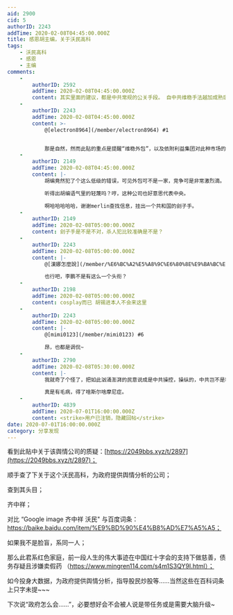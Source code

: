 ```yaml
---
aid: 2900
cid: 5
authorID: 2243
addTime: 2020-02-08T04:45:00.000Z
title: 感恩胡主编，关于沃民高科
tags:
    - 沃民高科
    - 感恩
    - 主编
comments:
    -
        authorID: 2592
        addTime: 2020-02-08T04:45:00.000Z
        content: 其实里面的建议，都是中共常规的公关手段。 自中共维稳手法越加成熟后，基本都是这些套路吧
    -
        authorID: 2243
        addTime: 2020-02-08T04:45:00.000Z
        content: >-
            @[electron8964](/member/electron8964) #1


            那是自然，然而此贴的重点是提醒“维稳外包”，以及依附利益集团对此种市场的敏锐性。以提醒其中利益联系，以防故意或不故意的被人云淡风轻的抹去~~
    -
        authorID: 2149
        addTime: 2020-02-08T04:45:00.000Z
        content: |-
            胡编竟然犯了个这么低级的错误，可见外包可不是一家，竞争可是非常激烈滴。

            听得出胡编语气里的轻蔑吗？哼，这种公司也好意思代表中央。

            啊哈哈哈哈哈，谢谢merlin查找信息，挂出一个共和国的刽子手。
    -
        authorID: 2149
        addTime: 2020-02-08T05:00:00.000Z
        content: 刽子手是不是不对，杀人犯比较准确是不是？
    -
        authorID: 2243
        addTime: 2020-02-08T05:00:00.000Z
        content: |-
            @[漢娜怎麼說](/member/%E6%BC%A2%E5%A8%9C%E6%80%8E%E9%BA%BC%E8%AA%AA) #4

            也行吧，李鹏不是有这么一个头衔？
    -
        authorID: 2198
        addTime: 2020-02-08T05:00:00.000Z
        content: cosplay而已 胡锡进本人不会来这里
    -
        authorID: 2243
        addTime: 2020-02-08T05:00:00.000Z
        content: |-
            @[mimi0123](/member/mimi0123) #6

            昂，也都是调侃~
    -
        authorID: 2790
        addTime: 2020-02-08T05:30:00.000Z
        content: |-
            我就奇了个怪了，把如此汹涌澎湃的民意说成是中共操控，操纵的，中共岂不是料事如神，英明无比了。

            真是有毛病，得了啥斯尔啥摩尼症。
    -
        authorID: 4839
        addTime: 2020-07-01T16:00:00.000Z
        content: <strike>用户已注销，隐藏回帖</strike>
date: 2020-07-01T16:00:00.000Z
category: 分享发现
---
```


看到此贴中关于该舆情公司的质疑：[https://2049bbs.xyz/t/2897](https://2049bbs.xyz/t/2897)；

顺手查了下关于这个沃民高科，为政府提供舆情分析的公司；

查到其头目；

齐中祥；

对比 “Google image 齐中祥 沃民" 与百度词条：https://baike.baidu.com/item/%E9%BD%90%E4%B8%AD%E7%A5%A5；

如果我不是脸盲，系同一人；

那么此君系红色家庭，前一段人生的伟大事迹在中国红十字会的支持下做慈善，债务存疑且涉嫌卖假药 （https://www.mingren114.com/s4m1S3QY9I.html）；

如今投身大数据，为政府提供舆情分析，指导股民炒股等……当然这些在百科词条上只字未提~~~

下次说“政府怎么会……”，必要想好会不会被人说是带任务或是需要大脑升级~
